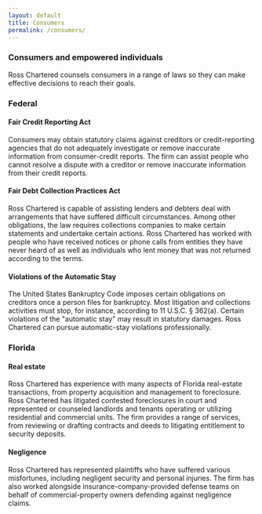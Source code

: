 ```yaml
---
layout: default
title: Consumers
permalink: /consumers/
---
```


### Consumers and empowered individuals

Ross Chartered counsels consumers in a range of laws so they can make effective decisions to reach their goals.

### Federal

#### Fair Credit Reporting Act

Consumers may obtain statutory claims against creditors or credit-reporting agencies that do not adequately investigate or remove inaccurate information from consumer-credit reports. The firm can assist people who cannot resolve a dispute with a creditor or remove inaccurate information from their credit reports.

#### Fair Debt Collection Practices Act
Ross Chartered is capable of assisting lenders and debters deal with arrangements that have suffered difficult circumstances. Among other obligations, the law requires collections companies to make certain statements and undertake certain actions. Ross Chartered has worked with people who have received notices or phone calls from entities they have never heard of as well as individuals who lent money that was not returned according to the terms. 

#### Violations of the Automatic Stay

The United States Bankruptcy Code imposes certain obligations on creditors once a person files for bankruptcy. Most litigation and collections activities must stop, for instance, according to 11 U.S.C. § 362(a). Certain violations of the "automatic stay" may result in statutory damages. Ross Chartered can pursue automatic-stay violations professionally. 

### Florida

#### Real estate

Ross Chartered has experience with many aspects of Florida real-estate transactions, from property acquisition and management to foreclosure. Ross Chartered has litigated contested foreclosures in court and represented or counseled landlords and tenants operating or utilizing residential and commercial units. The firm provides a range of services, from reviewing or drafting contracts and deeds to litigating entitlement to security deposits.

#### Negligence

Ross Chartered has represented plaintiffs who have suffered various misfortunes, including negligent security and personal injuries. The firm has also worked alongside insurance-company-provided defense teams on behalf of commercial-property owners defending against negligence claims.
